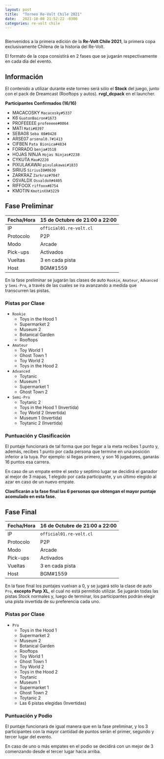 ```yaml
---
layout: post
title:  "Torneo Re-Volt Chile 2021"
date:   2021-10-08 21:52:22 -0300
categories: re-volt chile
---
```


<img src="{{ site.baseurl }}/assets/img/RVChile_edicion_2021-banner.png" alt="">

Bienvenidos a la primera edición de la **Re-Volt Chile 2021**, la primera copa exclusivamente Chilena de la historia del
Re-Volt.

El formato de la copa consistirá en 2 fases que se jugarán respectivamente en cada día del evento.

## Información

El contenido a utilizar durante este torneo será sólo el **Stock** del juego, junto con el pack de Dreamcast (Rooftops y autos).
**rvgl_dcpack** en el launcher.

**Participantes Confirmados (16/16)**
   * MACACOSKY `Macacosky#5337`
   * K6 `GuatonBairon#1673`
   * PROFEEEEE `profeeeee#0064`
   * MATI `Mati#8397`
   * SEBA08 `Seba 08#0428`
   * ARSE07 `arsenal0.7#1413`
   * CIFBEN `Pata Bionica#4834`
   * FORRADO `benja#3518`
   * HOJAS NINJA `Hojas Ninjas#2238`
   * CYKUTA `Mau#2220`
   * PIXULAKAWAI `pixulakawai#1833`
   * SIRIUS `SiriusIO#8630`
   * ZARKRAZ `Zarkraz#7047`
   * OSVALDX `OsvaldoX#4405`
   * RIFFOOX `riffoox#8754`
   * KMOTIN `KmotinXX#3229`

## Fase Preliminar

| Fecha/Hora   | 15 de Octubre de 21:00 a 22:00 | 
|--------------|------------------------------|
| IP           | `official01.re-volt.cl`      |
| Protocolo    | P2P                          |
| Modo         | Arcade                       |
| Pick-ups     | Activados                    |
| Vueltas      | 3 en cada pista              |
| Host         | BGM#1559                     |

En la fase preliminar se jugarán las clases de auto `Rookie`, `Amateur`, `Advanced` y `Semi-Pro`, a través de las cuales
se ira avanzando a medida que transcurren las pistas.

### Pistas por Clase
  * `Rookie`
      * Toys in the Hood 1
      * Supermarket 2
      * Museum 2
      * Botanical Garden
      * Rooftops
  * `Amateur`
      * Toy World 1
      * Ghost Town 1
      * Toy World 2
      * Toys in the Hood 2
  * `Advanced`
      * Toytanic
      * Museum 1
      * Supermarket 1
      * Ghost Town 2
  * `Semi-Pro`
      * Toytanic 2
      * Toys in the Hood 1 (Invertida)
      * Toy World 2 (Invertida)
      * Museum 1 (Invertida)
      * Toytanic 2 (Invertida)

### Puntuación y Clasificación

El puntaje funcionará de tal forma que por llegar a la meta recibes 1 punto y, además, recibes 1 punto por cada persona
que termine en una posición inferior a la tuya. Por ejemplo: si llegas primero, y son 16 jugadores, ganarás 16 puntos esa
carrera.

En caso de un empate entre el sexto y septimo lugar se decidirá el ganador al mejor de 3 mapas, 1 elegido por cada participante,
y un último elegido al azar en caso de un nuevo empate.

**Clasificarán a la fase final las 6 personas que obtengan el mayor puntaje acomulado en esta fase.**

## Fase Final

| Fecha/Hora   | 16 de Octubre de 21:00 a 22:00 | 
|--------------|------------------------------|
| IP           | `official01.re-volt.cl`      |
| Protocolo    | P2P                          |
| Modo         | Arcade                       |
| Pick-ups     | Activados                    |
| Vueltas      | 3 en cada pista              |
| Host         | BGM#1559                     |

En la fase final los puntajes vuelvan a 0, y se jugará sólo la clase de auto `Pro`, **excepto Purp XL**, el
cual no está permitido utilizar. Se jugarán todas las pistas Stock normales y, luego de terminar, los participantes
podrán elegir una pista invertida de su preferencia cada uno.

### Pistas por Clase
  * `Pro`
      * Toys in the Hood 1
      * Supermarket 2
      * Museum 2
      * Botanical Garden
      * Rooftops
      * Toy World 1
      * Ghost Town 1
      * Toy World 2
      * Toys in the Hood 2
      * Toytanic
      * Museum 1
      * Supermarket 1
      * Ghost Town 2
      * Toytanic 2
      * Las 6 pistas elegidas (Invertidas)

### Puntuación y Podio

El puntaje funcionará de igual manera que en la fase preliminar, y los 3 participantes con la mayor cantidad de puntos
serán el primer, segundo y tercer lugar del evento.

En caso de uno o más empates en el podio se decidirá con un mejor de 3 comenzando desde el tercer lugar hacia arriba.
